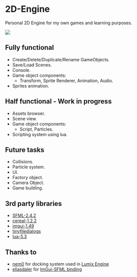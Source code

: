 # 2D-Engine
Personal 2D Engine for my own games and learning purposes.

![](http://i68.tinypic.com/snp729.jpg)

## Fully functional

* Create/Delete/Duplicate/Rename GameObjects.
* Save/Load Scenes.
* Console.
* Game object components:
  - Transform, Sprite Renderer, Animation, Audio.
* Sprites animation.

## Half functional - Work in progress

* Assets browser.
* Scene view.
* Game object components:
  - Script, Particles.
* Scripting system using lua.

## Future tasks

* Collisions.
* Particle system.
* UI.
* Factory object.
* Camera Object.
* Game building.

## 3rd party libraries

* [SFML-2.4.2](https://www.sfml-dev.org/)
* [cereal-1.2.2](http://uscilab.github.io/cereal/index.html)
* [imgui-1.49](https://github.com/ocornut/imgui)
* [tinyfiledialogs](https://sourceforge.net/projects/tinyfiledialogs/)
* [lua-5.3](https://www.lua.org/)

## Thanks to

* [nem0](https://github.com/nem0) for docking system used in [Lumix Engine](https://github.com/nem0/LumixEngine)
* [eliasdaler](https://github.com/eliasdaler) for [ImGui-SFML binding](https://github.com/eliasdaler/imgui-sfml)
